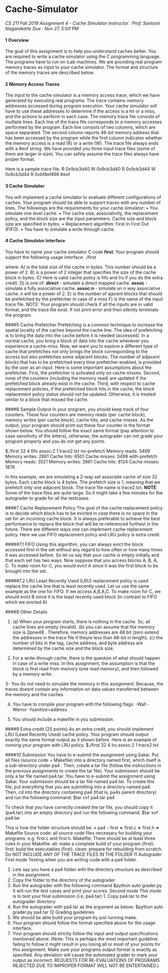 # Cache-Simulator

*CS 211 Fall 2019*
*Assignment 4 - Cache Simulator*
*Instructor : Prof. Santosh Nagarakatte*
*Due : Nov 27, 5:00 PM*

#### 1 Overview
The goal of this assignment is to help you understand caches better. You are required to
write a cache simulator using the C programming language. The programs have to run
on iLab machines. We are providing real program memory traces as input to your cache
simulator. The format and structure of the memory traces are described below.

#### 2 Memory Access Traces
The input to the cache simulator is a memory access trace, which we have generated by
executing real programs. The trace contains memory addresses accessed during program
execution. Your cache simulator will have to use these addresses to determine if the access
is a hit or a miss, and the actions to perform in each case. The memory trace file consists of
multiple lines. Each line of the trace file corresponds to a memory accesses performed by the
program. Each line consists of two columns, which are space separated. The second column
reports 48-bit memory address that has been accessed by the program while the first column
indicates whether the memory access is a read (R) or a write (W). The trace file always ends
with a #eof string. We have provided you three input trace files (some of them are larger
in size). You can safely assume the trace files always have proper format.

Here is a sample trace file.
R 0x9cb3d40
W 0x9cb3d40
R 0x9cb3d44
W 0x9cb3d44
R 0xbf8ef498
#eof

#### 3 Cache Simulator
You will implement a cache simulator to evaluate different configurations of caches. Your
program should be able to support traces with any number of lines. The followings are the
requirements for your cache simulator:
• You simulate one level cache.
• The cache size, associativity, the replacement policy, and the block size are the input parameters. Cache size and block size are specified in bytes.
• Replacement algorithm: First In First Out (FIFO).
• You have to simulate a write through cache.

#### 4 Cache Simulator Interface
You have to name your cache simulator C code **first**. Your program should support the following usage interface: ./first <cache size><block size><cache policy><associativity><prefetch size><trace file>
  
where:
A) <cache size>is the total size of the cache in bytes. This number should be a power of 2.
B) <block size>is a power of 2 integer that specifies the size of the cache block in bytes.
C) <cache policy>Here is valid cache policy is fifo and lru if you do the extra credit.
D) <associativity>is one of:
**direct** - simulate a direct mapped cache.
**assoc** - simulate a fully associative cache.
**assoc:n** - simulate an n way associative cache. n will be a power of 2.
E) <prefetch size>is the number of ajacent blocks that should be prefetched by the prefetcher
in case of a miss
F) <trace file>is the name of the input trace file.
NOTE: Your program should check if all the inputs are in valid format, and the trace file
exist. if not print error and then silently terminate the program.

####5 Cache Prefetcher
Prefetching is a common technique to increase the spatial locality of the caches beyond
the cache line. The idea of prefetching is to bring the data into the cache before it is
needed (accessed). In a normal cache, you bring a block of data into the cache whenever you
experience a cache-miss. Now, we want you to explore a different type of cache that prefetches
not only brings the block corresponding to the access but also prefetches some adjacent
blocks. The number of adjacent blocks that has to be prefetched every time prefetcher
enabled, is provided by the user as an input.
Here is some important assumptions about the prefetcher. First, the prefetcher is activated
only on cache misses. Second, none of the counters (including the memory read) are updated
if the prefetched block already exist in the cache. Third, with respect to cache replacement
policies, if the prefetched block hits in the cache, the block replacement policy status should
not be updated. Otherwise, it is treated similar to a block that missed the cache.

####6 Sample Output
In your program, you should keep track of four counters. These four counters are memory
reads (per cache block), memory writes (per cache block), cache hits, and cache misses. As
the output, your program should print out these four counter in the format shown below.
You should follow the exact same format (pay attention to case sensitivity of the letters),
otherwise, the autograder can not grade your program properly and you do not get any points.

$./first 32 4 fifo assoc:2 1 trace2.txt
no-prefetch
Memory reads: 3499
Memory writes: 2861
Cache hits: 6501
Cache misses: 3499
with-prefetch
Memory reads: 3521
Memory writes: 2861
Cache hits: 8124
Cache misses: 1876

In this example, we are simulating a 2-way set associate cache of size 32 bytes. Each cache
block is 4 bytes. The prefetch size is 1, meaning that we prefetch only one adjacent block.
The trace file name is trace2.txt.
**NOTE**: Some of the trace files are quite large. So it might take a few minutes for the
autograder to grade for all the testcases.

####7 Cache Replacement Policy
The goal of the cache replacement policy is to decide which block has to be evicted in case
there is no space in the set for an incoming cache block. It is always preferable to achieve
the best performance to replace the block that will be re-referenced furthest in the future.
There are different ways one can implement cache replacement policy. Here we use FIFO
replacement policy and LRU policy is extra credit.

#####7.1 FIFO
Using this algorithm, you can always evict the block accessed first in the set without any
regard to how often or how many times it was accessed before. So let us say that your cache
is empty initially and that each set has two ways. Now suppose that you access blocks A,
B, A, C. To make room for C, you would evict A since it was the first block to be brought
into the set.

#####7.2 LRU
Least Recently Used (LRU) replacement policy is used replace the cache line that is least
recently used. Let us use the same example as the one for FIFO. If we access A,B,A,C. To
make room for C, we should evict B since it is the least recently used block (in contrast to
FIFO which we evicted A)

####8 Other Details
1. (a) When your program starts, there is nothing in the cache. So, all cache lines are empty
(invalid).
(b) you can assume that the memory size is 2pow48 . Therefore, memory addresses are 48
bit (zero extend the addresses in the trace file if theyre less than 48-bit in length).
(c) the number of bits in the tag, cache address, and byte address are determined by the
cache size and the block size.

2. For a write-through cache, there is the question of what should happen in case of a
write miss. In this assignment, the assumption is that the block is first read from memory
(one read memory), and then followed by a memory write.

3- You do not need to simulate the memory in this assignment. Because, the traces doesnt
contain any information on data values transferred between the memory and the caches.

4. You have to compile your program with the following flags:
-Wall -Werror -fsanitize=address

5. You should include a makefile in you submission.

####9 Extra credit (25 points)
As an extra credit, you should implement LRU (Least Recently Used) cache policy. Your
program should output exactly the same format output as it shown before. Here is an example of running your program with LRU policy.
$./first 32 4 lru assoc:2 1 trace2.txt

####10 Submission
You have to e-submit the assignment using Sakai. Put all files (source code + Makefile) into
a directory named first, which itself is a sub-directory under pa4 . Then, create a tar file
(follow the instructions in the previous assignments to create the tar file). Your submission
should be only a tar file named pa4.tar. You have to e-submit the assignment using Sakai.
Your submission should be a tar file named pa4.tar. To create this file, put everything that
you are submitting into a directory named pa4. Then, cd into the directory containing pa4
(that is, pa4s parent directory) and run the following command:
$tar cvf pa4.tar pa4

To check that you have correctly created the tar file, you should copy it (pa4.tar) into
an empty directory and run the following command:
$tar xvf pa4.tar

This is how the folder structure should be.
• pa4
  – first
    ∗ first.c
    ∗ first.h
    ∗ Makefile
Source code: all source code files necessary for building your programs. e.g. first.c and
first.h.
Makefile: There should be at least three rules in your Makefile:
all: make a complete build of your program (first).
first: build the executables (first).
clean: prepare for rebuilding from scratch.
Do NOT INCLUDE ANY OF THE TRACE FILES IN THE FOLDER
11 Autograder
First mode
Testing when you are writing code with a pa4 folder.
1. Lets say you have a pa4 folder with the directory structure as described
in the assignment.
2. Copy the folder to the directory of the autograder
3. Run the autograder with the following command
$python auto grader.py
It will run the test cases and print your scores.
Second mode
This mode is to test your final submission (i.e, pa4.tar) 1. Copy pa4.tar to
the autograder directory
2. Run the autograder with pa4.tar as the argument as below:
$python auto grader.py pa4.tar
12 Grading guidelines
1. We should be able build your program by just running make.
2. Your program should follow the format specified above for the usage interface.
3. Your program should strictly follow the input and output specifications
mentioned above. (Note: This is perhaps the most important guideline: failing to follow it might result in you losing all or most of your points for this
assignment. Make sure your programs output format is exactly as specified.
Any deviation will cause the automated grader to mark your output as incorrect. REQUESTS FOR RE-EVALUATIONS OF PROGRAMS REJECTED
DUE TO IMPROPER FORMAT WILL NOT BE ENTERTAINED.)
